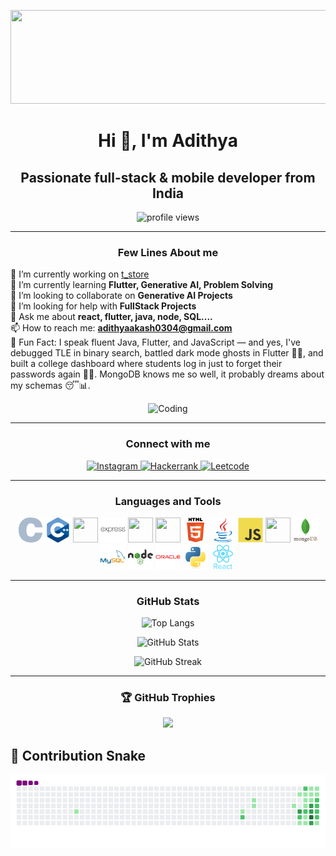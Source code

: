 <!-- GitHub Header Banner -->
<p align="center">
  <img width="1000" height="150" src="https://media1.tenor.com/m/mDPstyGV4qcAAAAC/github.gif" />
</p>

<h1 align="center">Hi 👋, I'm Adithya</h1>
<h2 align="center">Passionate full-stack & mobile developer from India</h2>

<p align="center">
  <img src="https://komarev.com/ghpvc/?username=adithya-b-03&label=Profile%20views&color=0e75b6&style=flat" alt="profile views" />
</p>

---

<!-- About Me & Coding GIF -->
<h3 align="center">Few Lines About me</h3>
<p align="center">

🔭 I’m currently working on [t_store](https://github.com/Adithya-b-03/t_store_flutter)  
🌱 I’m currently learning **Flutter, Generative AI, Problem Solving**  
👯 I’m looking to collaborate on **Generative AI Projects**  
🤝 I’m looking for help with **FullStack Projects**  
💬 Ask me about **react, flutter, java, node, SQL....**  
📫 How to reach me: **adithyaakash0304@gmail.com**  
🤖 Fun Fact: I speak fluent Java, Flutter, and JavaScript — and yes, I've debugged TLE in binary search, battled dark mode ghosts in Flutter 👻🌙, and built a college dashboard where students log in just to forget their passwords again 🔐😅.
MongoDB knows me so well, it probably dreams about my schemas 😴📊.

  
</p>

<p align="center">
  <img alt="Coding" width="500" src="https://cdn.dribbble.com/userupload/23681047/file/original-d6517f1e2cc5829933ba69ca77010944.gif">
</p>

---

<!-- Socials -->
<h3 align="center">Connect with me</h3>
<p align="center">
  <a href="https://instagram.com/adi_thya_0310" target="_blank">
    <img src="https://raw.githubusercontent.com/rahuldkjain/github-profile-readme-generator/master/src/images/icons/Social/instagram.svg" alt="Instagram" height="30" width="40" />
  </a>
  <a href="https://www.hackerrank.com/adithya_03" target="_blank">
    <img src="https://raw.githubusercontent.com/rahuldkjain/github-profile-readme-generator/master/src/images/icons/Social/hackerrank.svg" alt="Hackerrank" height="30" width="40" />
  </a>
  <a href="https://www.leetcode.com/adithya_0310" target="_blank">
    <img src="https://raw.githubusercontent.com/rahuldkjain/github-profile-readme-generator/master/src/images/icons/Social/leet-code.svg" alt="Leetcode" height="30" width="40" />
  </a>
</p>

---

<!-- Tech Stack -->
<h3 align="center">Languages and Tools</h3>
<p align="center">
  <a href="#"><img src="https://raw.githubusercontent.com/devicons/devicon/master/icons/c/c-original.svg" width="40" height="40" /></a>
  <a href="#"><img src="https://raw.githubusercontent.com/devicons/devicon/master/icons/cplusplus/cplusplus-original.svg" width="40" height="40" /></a>
  <a href="#"><img src="https://www.vectorlogo.zone/logos/dartlang/dartlang-icon.svg" width="40" height="40" /></a>
  <a href="#"><img src="https://raw.githubusercontent.com/devicons/devicon/master/icons/express/express-original-wordmark.svg" width="40" height="40" /></a>
  <a href="#"><img src="https://www.vectorlogo.zone/logos/flutterio/flutterio-icon.svg" width="40" height="40" /></a>
  <a href="#"><img src="https://www.vectorlogo.zone/logos/git-scm/git-scm-icon.svg" width="40" height="40" /></a>
  <a href="#"><img src="https://raw.githubusercontent.com/devicons/devicon/master/icons/html5/html5-original-wordmark.svg" width="40" height="40" /></a>
  <a href="#"><img src="https://raw.githubusercontent.com/devicons/devicon/master/icons/java/java-original.svg" width="40" height="40" /></a>
  <a href="#"><img src="https://raw.githubusercontent.com/devicons/devicon/master/icons/javascript/javascript-original.svg" width="40" height="40" /></a>
  <a href="#"><img src="https://upload.wikimedia.org/wikipedia/commons/2/21/Matlab_Logo.png" width="40" height="40" /></a>
  <a href="#"><img src="https://raw.githubusercontent.com/devicons/devicon/master/icons/mongodb/mongodb-original-wordmark.svg" width="40" height="40" /></a>
  <a href="#"><img src="https://raw.githubusercontent.com/devicons/devicon/master/icons/mysql/mysql-original-wordmark.svg" width="40" height="40" /></a>
  <a href="#"><img src="https://raw.githubusercontent.com/devicons/devicon/master/icons/nodejs/nodejs-original-wordmark.svg" width="40" height="40" /></a>
  <a href="#"><img src="https://raw.githubusercontent.com/devicons/devicon/master/icons/oracle/oracle-original.svg" width="40" height="40" /></a>
  <a href="#"><img src="https://raw.githubusercontent.com/devicons/devicon/master/icons/python/python-original.svg" width="40" height="40" /></a>
  <a href="#"><img src="https://raw.githubusercontent.com/devicons/devicon/master/icons/react/react-original-wordmark.svg" width="40" height="40" /></a>
</p>

---
<!-- GitHub Stats -->
<h3 align="center">GitHub Stats</h3>
<p align="center">
  <img src="https://github-readme-stats.vercel.app/api/top-langs?username=adithya-b-03&show_icons=true&locale=en&layout=compact" alt="Top Langs" />
</p>
<p align="center">
  <img src="https://github-readme-stats.vercel.app/api?username=adithya-b-03&show_icons=true&locale=en" alt="GitHub Stats" />
</p>
<p align="center">
  <img src="https://github-readme-streak-stats.herokuapp.com/?user=adithya-b-03" alt="GitHub Streak" />
</p>

---
<!-- 4 Centered Trophies -->
<h3 align="center">🏆 GitHub Trophies</h3>
<p align="center">
  <img src="https://github-profile-trophy.vercel.app/?username=adithya-b-03&theme=radical&no-frame=true&no-bg=true&margin-w=15&row=1&column=4" />
</p>

## 🐍 Contribution Snake

![snake gif](https://github.com/Adithya-b-03/Adithya-b-03/blob/output/github-contribution-grid-snake.gif)

